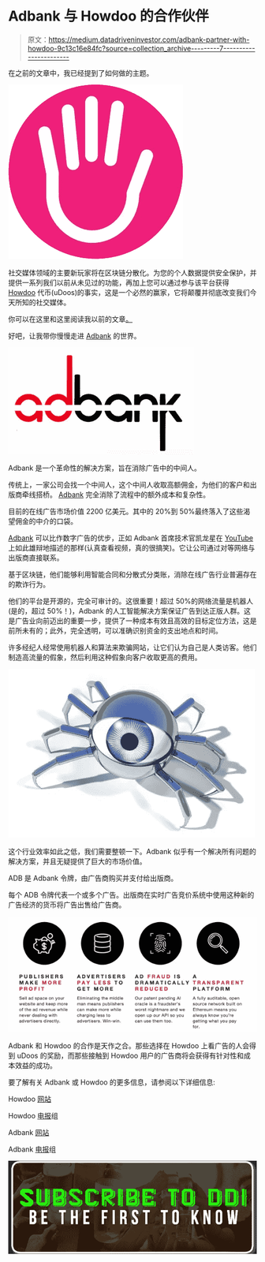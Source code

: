 # Adbank 与 Howdoo 的合作伙伴

> 原文：<https://medium.datadriveninvestor.com/adbank-partner-with-howdoo-9c13c16e84fc?source=collection_archive---------7----------------------->

在之前的文章中，我已经提到了如何做的主题。

![](img/db74a026a502837e3fa783a27f520cf1.png)

社交媒体领域的主要新玩家将在区块链分散化。为您的个人数据提供安全保护，并提供一系列我们以前从未见过的功能，再加上您可以通过参与该平台获得 [Howdoo](https://t.me/adbanknetwork) 代币(uDoos)的事实，这是一个必然的赢家，它将颠覆并彻底改变我们今天所知的社交媒体。

你可以在这里和这里阅读我以前的文章[。](https://medium.com/datadriveninvestor/a-safer-place-on-the-internet-4054e7a2a4f4)

好吧，让我带你慢慢走进 [Adbank](https://adbank.network) 的世界。

![](img/d8748de8b18c28a0ddd32c105d333903.png)

Adbank 是一个革命性的解决方案，旨在消除广告中的中间人。

传统上，一家公司会找一个中间人，这个中间人收取高额佣金，为他们的客户和出版商牵线搭桥。 [Adbank](https://adbank.network) 完全消除了流程中的额外成本和复杂性。

目前的在线广告市场价值 2200 亿美元。其中的 20%到 50%最终落入了这些渴望佣金的中介的口袋。

[Adbank](https://adbank.network) 可以比作数字广告的优步，正如 Adbank 首席技术官凯龙星在 [YouTube](https://www.youtube.com/watch?v=e6vrlODdRgQ) 上如此雄辩地描述的那样(认真查看视频，真的很搞笑)。它让公司通过对等网络与出版商直接联系。

基于区块链，他们能够利用智能合同和分散式分类账，消除在线广告行业普遍存在的欺诈行为。

他们的平台是开源的，完全可审计的。这很重要！超过 50%的网络流量是机器人(是的，超过 50%！)，Adbank 的人工智能解决方案保证广告到达正版人群。这是广告业向前迈出的重要一步，提供了一种成本有效且高效的目标定位方法，这是前所未有的；此外，完全透明，可以准确识别资金的支出地点和时间。

许多经纪人经常使用机器人和算法来欺骗网站，让它们认为自己是人类访客。他们制造高流量的假象，然后利用这种假象向客户收取更高的费用。

![](img/44ac47a35a2a2b926451d23b90dc28bf.png)

这个行业效率如此之低，我们需要整顿一下。Adbank 似乎有一个解决所有问题的解决方案，并且无疑提供了巨大的市场价值。

ADB 是 Adbank 令牌，由广告商购买并支付给出版商。

每个 ADB 令牌代表一个或多个广告。出版商在实时广告竞价系统中使用这种新的广告经济的货币将广告出售给广告商。

![](img/29223223acac3a6e03a8fcfcbdeaeb92.png)

Adbank 和 Howdoo 的合作是天作之合。那些选择在 Howdoo 上看广告的人会得到 uDoos 的奖励，而那些接触到 Howdoo 用户的广告商将会获得有针对性和成本效益的成功。

要了解有关 Adbank 或 Howdoo 的更多信息，请参阅以下详细信息:

Howdoo [网站](https://howdoo.io)

Howdoo [电报](https://t.me/howdooHQ)组

Adbank [网站](https://adbank.network)

Adbank [电报](https://t.me/adbanknetwork)组

[![](img/def0c6e14716b2643ecfc53640b95d1b.png)](http://eepurl.com/dqWBH1)